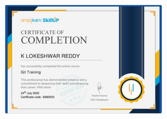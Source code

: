 

<img src = "https://github.com/KLOKESH70/5504203_K-LOKESHWAR-REDDY/blob/main/GIT/GIT%20(SIMPLE%20LEARNING).jpg" alt = "image">



